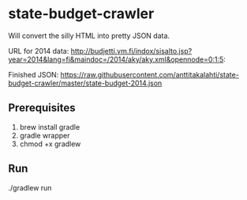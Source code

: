 state-budget-crawler
====================

Will convert the silly HTML into pretty JSON data.

URL for 2014 data: http://budjetti.vm.fi/indox/sisalto.jsp?year=2014&lang=fi&maindoc=/2014/aky/aky.xml&opennode=0:1:5:

Finished JSON: https://raw.githubusercontent.com/anttitakalahti/state-budget-crawler/master/state-budget-2014.json

## Prerequisites

1. brew install gradle
2. gradle wrapper
3. chmod +x gradlew

## Run

./gradlew run

